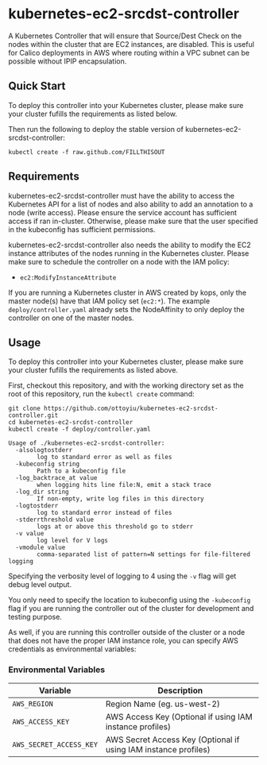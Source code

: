 # kubernetes-ec2-srcdst-controller
A Kubernetes Controller that will ensure that Source/Dest Check on the nodes within the cluster that are EC2 instances, are disabled.
This is useful for Calico deployments in AWS where routing within a VPC subnet can be possible without IPIP encapsulation.

## Quick Start
To deploy this controller into your Kubernetes cluster, please make sure your cluster fufills the requirements as listed below.

Then run the following to deploy the stable version of kubernetes-ec2-srcdst-controller:
```
kubectl create -f raw.github.com/FILLTHISOUT
```


## Requirements
kubernetes-ec2-srcdst-controller must have the ability to access the Kubernetes API for a list of nodes and also ability to add an annotation to a node (write access). Please ensure the service account has sufficient access if ran in-cluster. Otherwise, please make sure that the user specified in the kubeconfig has sufficient permissions.

kubernetes-ec2-srcdst-controller also needs the ability to modify the EC2 instance attributes of the nodes running in the Kubernetes cluster. Please make sure to schedule the controller on a node with the IAM policy:
- `ec2:ModifyInstanceAttribute`

If you are running a Kubernetes cluster in AWS created by kops, only the master node(s) have that IAM policy set (`ec2:*`). The example `deploy/controller.yaml` already sets the NodeAffinity to only deploy the controller on one of the master nodes.


## Usage
To deploy this controller into your Kubernetes cluster, please make sure your cluster fufills the requirements as listed above.

First, checkout this repository, and with the working directory set as the root of this repository, run the `kubectl create` command:
```
git clone https://github.com/ottoyiu/kubernetes-ec2-srcdst-controller.git
cd kubernetes-ec2-srcdst-controller
kubectl create -f deploy/controller.yaml
```

```
Usage of ./kubernetes-ec2-srcdst-controller:
  -alsologtostderr
        log to standard error as well as files
  -kubeconfig string
        Path to a kubeconfig file
  -log_backtrace_at value
        when logging hits line file:N, emit a stack trace
  -log_dir string
        If non-empty, write log files in this directory
  -logtostderr
        log to standard error instead of files
  -stderrthreshold value
        logs at or above this threshold go to stderr
  -v value
        log level for V logs
  -vmodule value
        comma-separated list of pattern=N settings for file-filtered logging
```
Specifying the verbosity level of logging to 4 using the `-v` flag will get debug level output.

You only need to specify the location to kubeconfig using the `-kubeconfig` flag if you are running the controller out of the cluster for development and testing purpose.

As well, if you are running this controller outside of the cluster or a node that does not have the proper IAM instance role, you can specify AWS credentials as environmental variables:

### Environmental Variables
Variable                       | Description
------------------------------ | ----------
`AWS_REGION`                   | Region Name (eg. us-west-2)
`AWS_ACCESS_KEY`               | AWS Access Key (Optional if using IAM instance profiles)
`AWS_SECRET_ACCESS_KEY`        | AWS Secret Access Key (Optional if using IAM instance profiles)


